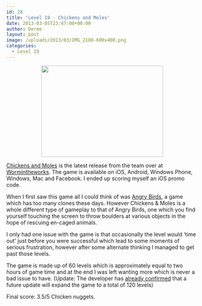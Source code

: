 ```yaml
---
id: 28
title: 'Level 19 - Chickens and Moles'
date: 2013-03-05T23:47:00+00:00
author: Derme
layout: post
image: /uploads/2013/03/IMG_2180-600x400.png
categories:
  - Level 19
---
```

<div style="clear: both; text-align: center;">
  <a style="margin-left: 1em; margin-right: 1em;" href="http://derme.coffee/uploads/2013/03/Official_Logo.png"><img src="http://derme.coffee/uploads/2013/03/Official_Logo-300x225.png" alt="" width="320" height="240" border="0" /></a>
</div>


<a href="http://www.wormintheworks.com/apps/chickensandmoles/index.htm" target="_blank" rel="noopener">Chickens and Moles</a> is the latest release from the team over at <a href="http://www.wormintheworks.com/" target="_blank" rel="noopener">Wormintheworks</a>. The game is available on iOS, Android, Windows Phone, Windows, Mac and Facebook. I ended up scoring myself an iOS promo code.



When I first saw this game all I could think of was <a href="http://www.angrybirds.com/" target="_blank" rel="noopener">Angry Birds</a>, a game which has too many clones these days. However Chickens & Moles is a whole different type of gameplay to that of Angry Birds, one which you find yourself touching the screen to throw boulders at various objects in the hope of rescuing en-caged animals.



I only had one issue with the game is that occasionally the level would &#8216;time out' just before you were successful which lead to some moments of serious frustration, however after some alternate thinking I managed to get past those levels.



The game is made up of 60 levels which is approximately equal to two hours of game time and at the end I was left wanting more which is never a bad issue to have. (Update: The developer has <a href="https://twitter.com/GameDevDan/status/308948320808742912" target="_blank" rel="noopener">already confirmed</a> that a future update will expand the game to a total of 120 levels)


Final score: 3.5/5 Chicken nuggets.
